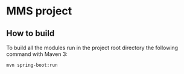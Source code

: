 # MMS project 




## How to build

To build all the modules run in the project root directory the following command with Maven 3:

    mvn spring-boot:run
